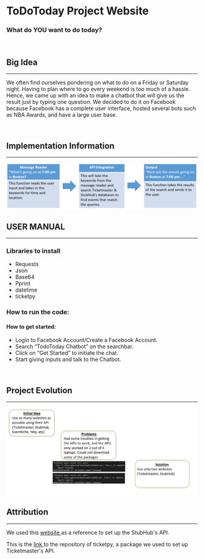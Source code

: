 <br/>

<h1 id="fl"> ToDoToday Project Website</h1>

<h3 id="sub">What do <span id="s1">YOU</span> want <span id="s2">to do today?</span></h3>

<br/>

<h2 class="head"> Big Idea </h2>
<hr/>
<p> We often find ourselves pondering on what to do on a Friday or Saturday night. Having to plan where to go every weekend is too much of a hassle. Hence, we came up with an idea to make a chatbot that will give us the result just by typing one question. We decided to do it on Facebook because Facebook has a complete user interface, hosted several bots such as NBA Awards, and have a large user base. </p>

<br/>

<h2 class="head"> Implementation Information </h2>
<hr/>
<img src="pythonflowchart.PNG" title="flowchart" alt="flowchart"/>

<br/>

<h2 class="head"> USER MANUAL </h2>
<hr/>
<h3 class="subhead"> Libraries to install </h3>
<ul>
<li>Requests</li>
<li>Json</li>
<li>Base64</li>
<li>Pprint</li>
<li>datetime</li>
<li>ticketpy</li>
</ul>

<h3 id="subhead2" class="subhead"> How to run the code: </h3>

<h4 class="subheadsm"> How to get started: </h4>
<ul>
<li>Login to Facebook Account/Create a Facebook Account.</li>
<li>Search “TodoToday Chatbot” on the searchbar.</li>
<li>Click on “Get Started” to initiate the chat.</li>
<li>Start giving inputs and talk to the Chatbot.</li>
</ul>

<br/>

<h2 class="head"> Project Evolution </h2>
<hr/>
<img src="evolution1.jpeg" title="Project Evolution API" alt="Project Evolution diagram"/>

<br/>

<h2 class="head"> Attribution </h2>
<hr/>
<p> We used this <a target="_blank" href="http://ozzieliu.com/2016/06/21/scraping-ticket-data-with-stubhub-api">website </a> as a reference to set up the StubHub's API.</p>
<p> This is the <a target="_blank" href="https://github.com/arcward/ticketpy"> link </a>  to the repository of ticketpy, a package we used to set up Ticketmaster's API.</p>



<br/>
<br/>

